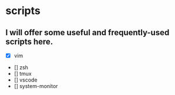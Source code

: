 # scripts
## I will offer some useful and frequently-used scripts here.
- [x] vim
- [] zsh
- [] tmux
- [] vscode
- [] system-monitor
